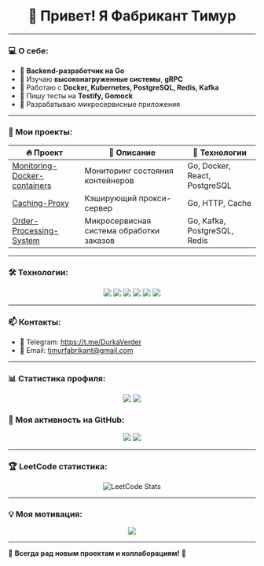 <h1 align="center">👋 Привет! Я Фабрикант Тимур </h1>

---

### 💻 О себе:
- 🔹 **Backend-разработчик на Go**
- 🔹 Изучаю **высоконагруженные системы**, **gRPC**
- 🔹 Работаю с **Docker, Kubernetes, PostgreSQL, Redis, Kafka**
- 🔹 Пишу тесты на **Testify, Gomock**
- 🔹 Разрабатываю микросервисные приложения  

---

### 🚀 Мои проекты:

| 🔥 Проект | 📝 Описание | 🚀 Технологии |
|----------|-----------|-------------|
| [Monitoring-Docker-containers](https://github.com/DurkaVerder/Monitoring-Docker-containers) | Мониторинг состояния контейнеров | Go, Docker, React, PostgreSQL |
| [Caching-Proxy](https://github.com/DurkaVerder/Caching-Proxy) | Кэширующий прокси-сервер | Go, HTTP, Cache |
| [Order-Processing-System](https://github.com/DurkaVerder/Order-Processing-System) | Микросервисная система обработки заказов | Go, Kafka, PostgreSQL, Redis |

---

### 🛠 Технологии:

<p align="center">
  <img src="https://img.shields.io/badge/Go-00ADD8?style=for-the-badge&logo=go&logoColor=white" />
  <img src="https://img.shields.io/badge/Kafka-231F20?style=for-the-badge&logo=apache-kafka&logoColor=white" />
  <img src="https://img.shields.io/badge/PostgreSQL-316192?style=for-the-badge&logo=postgresql&logoColor=white" />
  <img src="https://img.shields.io/badge/Docker-2496ED?style=for-the-badge&logo=docker&logoColor=white" />
  <img src="https://img.shields.io/badge/Kubernetes-326CE5?style=for-the-badge&logo=kubernetes&logoColor=white" />
  <img src="https://img.shields.io/badge/Redis-DC382D?style=for-the-badge&logo=redis&logoColor=white" />
</p>

---

### 📫 Контакты:

- 📩 Telegram: https://t.me/DurkaVerder
- 📧 Email: timurfabrikant@gmail.com

---

### 📊 Статистика профиля:

<p align="center">
  <img src="https://github-readme-stats.vercel.app/api?username=DurkaVerder&show_icons=true&theme=tokyonight" />
  <img src="https://github-readme-streak-stats.herokuapp.com/?user=DurkaVerder&theme=tokyonight" />
</p>

### 🚀 Моя активность на GitHub:
<p align="center">
  <img src="https://github-profile-summary-cards.vercel.app/api/cards/repos-per-language?username=DurkaVerder&theme=tokyonight" />
  <img src="https://github-profile-summary-cards.vercel.app/api/cards/most-commit-language?username=DurkaVerder&theme=tokyonight" />
</p>

---

### 🏆 LeetCode статистика:
<p align="center">
  <img src="https://leetcard.jacoblin.cool/DurkaVerder?theme=dark&font=Noto%20Sans%20Meroitic" alt="LeetCode Stats" />
</p>

---

### 💡 Моя мотивация:
<p align="center">
  <img src="https://readme-typing-svg.herokuapp.com?color=%2336BCF7&size=20&center=true&vCenter=true&width=550&pause=1000&lines=Не+бойся+ошибок%2C+бойся+их+не+исправить!;Каждый+баг+–+это+возможность+узнать+что-то+новое!;Кодить+или+не+кодить%3F+Вот+в+чём+вопрос!;Пиши+код%2C+который+будет+понятен+даже+через+год!" />
</p>


---

🚀 **Всегда рад новым проектам и коллаборациям!** 🚀







